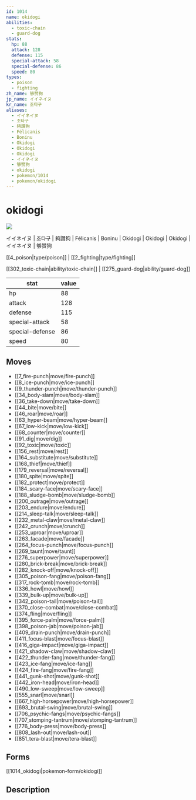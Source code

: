 ```yaml
---
id: 1014
name: okidogi
abilities:
  - toxic-chain
  - guard-dog
stats:
  hp: 88
  attack: 128
  defense: 115
  special-attack: 58
  special-defense: 86
  speed: 80
types:
  - poison
  - fighting
zh_name: 够赞狗
jp_name: イイネイヌ
kr_name: 조타구
aliases:
  - イイネイヌ
  - 조타구
  - 夠讚狗
  - Félicanis
  - Boninu
  - Okidogi
  - Okidogi
  - Okidogi
  - イイネイヌ
  - 够赞狗
  - okidogi
  - pokemon/1014
  - pokemon/okidogi
---
```

# okidogi

![](null)

イイネイヌ | 조타구 | 夠讚狗 | Félicanis | Boninu | Okidogi | Okidogi | Okidogi | イイネイヌ | 够赞狗

[[4_poison|type/poison]] | [[2_fighting|type/fighting]]

[[302_toxic-chain|ability/toxic-chain]] | [[275_guard-dog|ability/guard-dog]]

|stat|value|
|---|---|
|hp|88|
|attack|128|
|defense|115|
|special-attack|58|
|special-defense|86|
|speed|80|


## Moves

- [[7_fire-punch|move/fire-punch]]
- [[8_ice-punch|move/ice-punch]]
- [[9_thunder-punch|move/thunder-punch]]
- [[34_body-slam|move/body-slam]]
- [[36_take-down|move/take-down]]
- [[44_bite|move/bite]]
- [[46_roar|move/roar]]
- [[63_hyper-beam|move/hyper-beam]]
- [[67_low-kick|move/low-kick]]
- [[68_counter|move/counter]]
- [[91_dig|move/dig]]
- [[92_toxic|move/toxic]]
- [[156_rest|move/rest]]
- [[164_substitute|move/substitute]]
- [[168_thief|move/thief]]
- [[179_reversal|move/reversal]]
- [[180_spite|move/spite]]
- [[182_protect|move/protect]]
- [[184_scary-face|move/scary-face]]
- [[188_sludge-bomb|move/sludge-bomb]]
- [[200_outrage|move/outrage]]
- [[203_endure|move/endure]]
- [[214_sleep-talk|move/sleep-talk]]
- [[232_metal-claw|move/metal-claw]]
- [[242_crunch|move/crunch]]
- [[253_uproar|move/uproar]]
- [[263_facade|move/facade]]
- [[264_focus-punch|move/focus-punch]]
- [[269_taunt|move/taunt]]
- [[276_superpower|move/superpower]]
- [[280_brick-break|move/brick-break]]
- [[282_knock-off|move/knock-off]]
- [[305_poison-fang|move/poison-fang]]
- [[317_rock-tomb|move/rock-tomb]]
- [[336_howl|move/howl]]
- [[339_bulk-up|move/bulk-up]]
- [[342_poison-tail|move/poison-tail]]
- [[370_close-combat|move/close-combat]]
- [[374_fling|move/fling]]
- [[395_force-palm|move/force-palm]]
- [[398_poison-jab|move/poison-jab]]
- [[409_drain-punch|move/drain-punch]]
- [[411_focus-blast|move/focus-blast]]
- [[416_giga-impact|move/giga-impact]]
- [[421_shadow-claw|move/shadow-claw]]
- [[422_thunder-fang|move/thunder-fang]]
- [[423_ice-fang|move/ice-fang]]
- [[424_fire-fang|move/fire-fang]]
- [[441_gunk-shot|move/gunk-shot]]
- [[442_iron-head|move/iron-head]]
- [[490_low-sweep|move/low-sweep]]
- [[555_snarl|move/snarl]]
- [[667_high-horsepower|move/high-horsepower]]
- [[693_brutal-swing|move/brutal-swing]]
- [[706_psychic-fangs|move/psychic-fangs]]
- [[707_stomping-tantrum|move/stomping-tantrum]]
- [[776_body-press|move/body-press]]
- [[808_lash-out|move/lash-out]]
- [[851_tera-blast|move/tera-blast]]

## Forms



[[1014_okidogi|pokemon-form/okidogi]]

## Description



